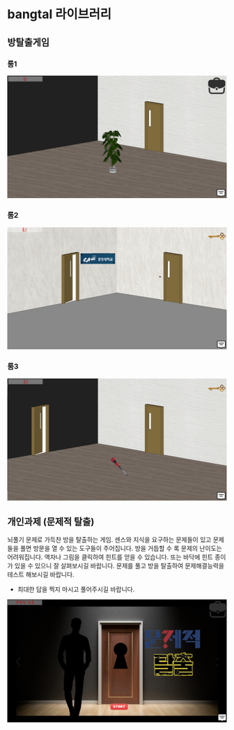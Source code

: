 # bangtal 라이브러리 
## 방탈출게임 
### 룸1
![방탈출](https://github.com/taeyk1/bangtal/blob/master/images(%EB%B0%A9%ED%83%88%EC%B6%9C)/1.png)

### 룸2
![방탈출](https://github.com/taeyk1/bangtal/blob/master/images(%EB%B0%A9%ED%83%88%EC%B6%9C)/2.png)

### 룸3
![방탈출](https://github.com/taeyk1/bangtal/blob/master/images(%EB%B0%A9%ED%83%88%EC%B6%9C)/3.png)


## 개인과제 (문제적 탈출)
뇌풀기 문제로 가득찬 방을 탈출하는 게임.
센스와 지식을 요구하는 문제들이 있고 문제들을 풀면 방문을 열 수 있는 도구들이 주어집니다.
방을 거듭할 수 록 문제의 난이도는 어려워집니다.
액자나 그림을 클릭하여 힌트를 얻을 수 있습니다. 또는 바닥에 힌트 종이가 있을 수 있으니 잘 살펴보시길 바랍니다.
문제를 풀고 방을 탈출하여 문제해결능력을 테스트 해보시길 바랍니다.
* 최대한 답을 찍지 마시고 풀어주시길 바랍니다.

![문제적탈출](https://github.com/taeyk1/bangtal/blob/master/images(%EA%B0%9C%EC%9D%B8%EA%B3%BC%EC%A0%9C%EB%AC%B8%EC%A0%9C%EC%A0%81%ED%83%88%EC%B6%9C)/%ED%99%94%EB%A9%B4.png)
